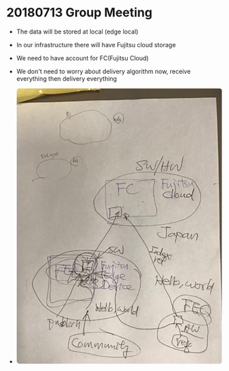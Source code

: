# 20180713 Group Meeting

* The data will be stored at local (edge local)

* In our infrastructure there will have Fujitsu cloud storage

* We need to have account for FC(Fujitsu Cloud)

* We don't need to worry about delivery algorithm now, receive everything then delivery everything

* ![Meeting_0713](./figures/Meeting_0713.jpg)
